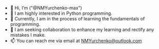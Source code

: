 - 👋 Hi, I’m ("@NMYurchenko-max")
- 👀  I am highly interested in Python programming.
- 🌱  Currently, I am in the process of learning the fundamentals of programming.
- 💞️  I am seeking collaboration to enhance my learning and rectify any mistakes I make.
- 📫 You can reach me via email at <NMYurchenko@outlook.com>

<!---
NMYurchenko-max/NMYurchenko-max is a ✨ special ✨ repository because its `README.md` (this file) appears on your GitHub profile.
You can click the Preview link to take a look at your changes.
--->
